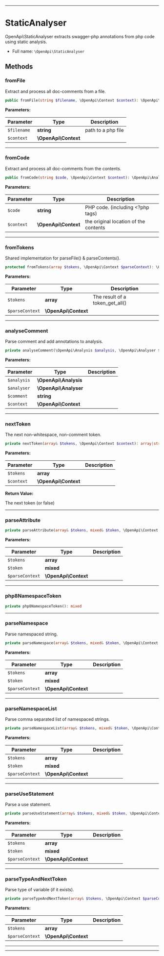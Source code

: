 ***

# StaticAnalyser

OpenApi\StaticAnalyser extracts swagger-php annotations from php code using static analysis.



* Full name: `\OpenApi\StaticAnalyser`




## Methods


### fromFile

Extract and process all doc-comments from a file.

```php
public fromFile(string $filename, \OpenApi\Context $context): \OpenApi\Analysis
```








**Parameters:**

| Parameter | Type | Description |
|-----------|------|-------------|
| `$filename` | **string** | path to a php file |
| `$context` | **\OpenApi\Context** |  |




***

### fromCode

Extract and process all doc-comments from the contents.

```php
public fromCode(string $code, \OpenApi\Context $context): \OpenApi\Analysis
```








**Parameters:**

| Parameter | Type | Description |
|-----------|------|-------------|
| `$code` | **string** | PHP code. (including &lt;?php tags) |
| `$context` | **\OpenApi\Context** | the original location of the contents |




***

### fromTokens

Shared implementation for parseFile() & parseContents().

```php
protected fromTokens(array $tokens, \OpenApi\Context $parseContext): \OpenApi\Analysis
```








**Parameters:**

| Parameter | Type | Description |
|-----------|------|-------------|
| `$tokens` | **array** | The result of a token_get_all() |
| `$parseContext` | **\OpenApi\Context** |  |




***

### analyseComment

Parse comment and add annotations to analysis.

```php
private analyseComment(\OpenApi\Analysis $analysis, \OpenApi\Analyser $analyser, string $comment, \OpenApi\Context $context): void
```








**Parameters:**

| Parameter | Type | Description |
|-----------|------|-------------|
| `$analysis` | **\OpenApi\Analysis** |  |
| `$analyser` | **\OpenApi\Analyser** |  |
| `$comment` | **string** |  |
| `$context` | **\OpenApi\Context** |  |




***

### nextToken

The next non-whitespace, non-comment token.

```php
private nextToken(array& $tokens, \OpenApi\Context $context): array|string
```








**Parameters:**

| Parameter | Type | Description |
|-----------|------|-------------|
| `$tokens` | **array** |  |
| `$context` | **\OpenApi\Context** |  |


**Return Value:**

The next token (or false)



***

### parseAttribute



```php
private parseAttribute(array& $tokens, mixed& $token, \OpenApi\Context $parseContext): void
```








**Parameters:**

| Parameter | Type | Description |
|-----------|------|-------------|
| `$tokens` | **array** |  |
| `$token` | **mixed** |  |
| `$parseContext` | **\OpenApi\Context** |  |




***

### php8NamespaceToken



```php
private php8NamespaceToken(): mixed
```











***

### parseNamespace

Parse namespaced string.

```php
private parseNamespace(array& $tokens, mixed& $token, \OpenApi\Context $parseContext): string
```








**Parameters:**

| Parameter | Type | Description |
|-----------|------|-------------|
| `$tokens` | **array** |  |
| `$token` | **mixed** |  |
| `$parseContext` | **\OpenApi\Context** |  |




***

### parseNamespaceList

Parse comma separated list of namespaced strings.

```php
private parseNamespaceList(array& $tokens, mixed& $token, \OpenApi\Context $parseContext): array
```








**Parameters:**

| Parameter | Type | Description |
|-----------|------|-------------|
| `$tokens` | **array** |  |
| `$token` | **mixed** |  |
| `$parseContext` | **\OpenApi\Context** |  |




***

### parseUseStatement

Parse a use statement.

```php
private parseUseStatement(array& $tokens, mixed& $token, \OpenApi\Context $parseContext): array
```








**Parameters:**

| Parameter | Type | Description |
|-----------|------|-------------|
| `$tokens` | **array** |  |
| `$token` | **mixed** |  |
| `$parseContext` | **\OpenApi\Context** |  |




***

### parseTypeAndNextToken

Parse type of variable (if it exists).

```php
private parseTypeAndNextToken(array& $tokens, \OpenApi\Context $parseContext): array
```








**Parameters:**

| Parameter | Type | Description |
|-----------|------|-------------|
| `$tokens` | **array** |  |
| `$parseContext` | **\OpenApi\Context** |  |




***


***

